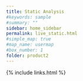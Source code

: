 ```yaml
---
title: Static Analysis
#keywords: sample
#summary: ""
sidebar: home_sidebar
permalink: live_static.html
#simple_map: true
#map_name: usermap
#box_number: 1
folder: product2
---
```



{% include links.html %}
